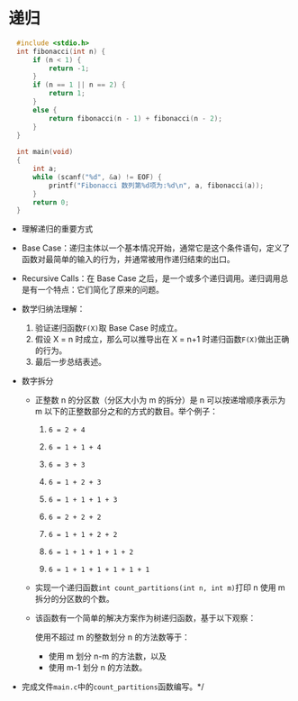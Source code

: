 # 递归
```C
  #include <stdio.h>
  int fibonacci(int n) {
      if (n < 1) {
          return -1;
      }
      if (n == 1 || n == 2) {
          return 1;
      }
      else {
          return fibonacci(n - 1) + fibonacci(n - 2);
      }
  }
  
  int main(void)
  {
      int a;
      while (scanf("%d", &a) != EOF) {
          printf("Fibonacci 数列第%d项为:%d\n", a, fibonacci(a));
      }
      return 0;
  }
```

  - 理解递归的重要方式
  - Base Case：递归主体以一个基本情况开始，通常它是这个条件语句，定义了函数对最简单的输入的行为，并通常被用作递归结束的出口。
  - Recursive Calls：在 Base Case 之后，是一个或多个递归调用。递归调用总是有一个特点：它们简化了原来的问题。
  - 数学归纳法理解：
    1. 验证递归函数`F(X)`取 Base Case 时成立。
    2. 假设 X = n 时成立，那么可以推导出在 X = n+1 时递归函数`F(X)`做出正确的行为。
    3. 最后一步总结表述。

- 数字拆分

  - 正整数 n 的分区数（分区大小为 m 的拆分）是 n 可以按递增顺序表示为 m 以下的正整数部分之和的方式的数目。举个例子：

    1. `6 = 2 + 4`

    2. `6 = 1 + 1 + 4`

    3. `6 = 3 + 3`

    4. `6 = 1 + 2 + 3`

    5. `6 = 1 + 1 + 1 + 3`

    6. `6 = 2 + 2 + 2`

    7. `6 = 1 + 1 + 2 + 2`

    8. `6 = 1 + 1 + 1 + 1 + 2`

    9. `6 = 1 + 1 + 1 + 1 + 1 + 1`

  - 实现一个递归函数`int count_partitions(int n, int m)`打印 n 使用 m 拆分的分区数的个数。

  - 该函数有一个简单的解决方案作为树递归函数，基于以下观察：

    使用不超过 m 的整数划分 n 的方法数等于：

    - 使用 m 划分 n-m 的方法数，以及
    - 使用 m-1 划分 n 的方法数。

- 完成文件`main.c`中的`count_partitions`函数编写。*/
